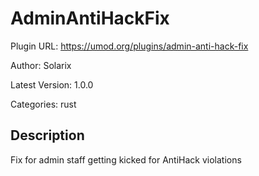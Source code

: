 # AdminAntiHackFix

Plugin URL: https://umod.org/plugins/admin-anti-hack-fix

Author: Solarix

Latest Version: 1.0.0

Categories: rust

## Description

Fix for admin staff getting kicked for AntiHack violations
